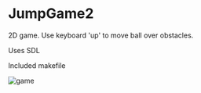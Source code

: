 # JumpGame2
2D game. Use keyboard 'up' to move ball over obstacles.

Uses SDL

Included makefile


![game](https://user-images.githubusercontent.com/60711204/135129025-5dcfffba-340e-4785-94a2-563089ecd524.png)
